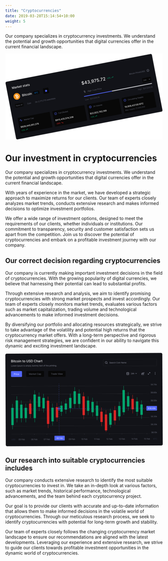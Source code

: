 ```yaml
---
title: "Cryptocurrencies"
date: 2019-03-28T15:14:54+10:00
weight: 5
---
```


Our company specializes in cryptocurrency investments. We understand the potential and growth opportunities that digital currencies offer in the current financial landscape.

![Accounting Services](/images/Market.jpg)

# Our investment in cryptocurrencies

Our company specializes in cryptocurrency investments. We understand the potential and growth opportunities that digital currencies offer in the current financial landscape.

With years of experience in the market, we have developed a strategic approach to maximize returns for our clients. Our team of experts closely analyzes market trends, conducts extensive research and makes informed decisions to optimize investment portfolios.

We offer a wide range of investment options, designed to meet the requirements of our clients, whether individuals or institutions. Our commitment to transparency, security and customer satisfaction sets us apart from the competition. Join us to discover the potential of cryptocurrencies and embark on a profitable investment journey with our company.


## Our correct decision regarding cryptocurrencies

Our company is currently making important investment decisions in the field of cryptocurrencies. With the growing popularity of digital currencies, we believe that harnessing their potential can lead to substantial profits.

Through extensive research and analysis, we aim to identify promising cryptocurrencies with strong market prospects and invest accordingly. Our team of experts closely monitors market trends, evaluates various factors such as market capitalization, trading volume and technological advancements to make informed investment decisions.

By diversifying our portfolio and allocating resources strategically, we strive to take advantage of the volatility and potential high returns that the cryptocurrency market offers. With a long-term perspective and rigorous risk management strategies, we are confident in our ability to navigate this dynamic and exciting investment landscape.

![Accounting Services](/images/Bitcoin.jpg)

## Our research into suitable cryptocurrencies includes

Our company conducts extensive research to identify the most suitable cryptocurrencies to invest in. We take an in-depth look at various factors, such as market trends, historical performance, technological advancements, and the team behind each cryptocurrency project.

Our goal is to provide our clients with accurate and up-to-date information that allows them to make informed decisions in the volatile world of cryptocurrencies. Through our meticulous research process, we seek to identify cryptocurrencies with potential for long-term growth and stability.

Our team of experts closely follows the changing cryptocurrency market landscape to ensure our recommendations are aligned with the latest developments. Leveraging our experience and extensive research, we strive to guide our clients towards profitable investment opportunities in the dynamic world of cryptocurrencies.
